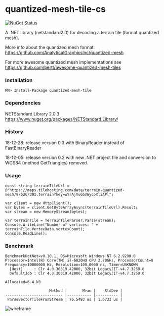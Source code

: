 # quantized-mesh-tile-cs

[![NuGet Status](http://img.shields.io/nuget/v/quantized-mesh-tile.svg?style=flat)](https://www.nuget.org/packages/quantized-mesh-tile/)

A .NET library (netstandard2.0) for decoding a terrain tile (format quantized mesh).

More info about the quantized mesh format: https://github.com/AnalyticalGraphicsInc/quantized-mesh

For more awesome quantized mesh implementations see https://github.com/bertt/awesome-quantized-mesh-tiles

### Installation

```
PM> Install-Package quantized-mesh-tile
```

### Dependencies

NETStandard.Library 2.0.3 https://www.nuget.org/packages/NETStandard.Library/

### History

18-12-28: release version 0.3 with BinaryReader instead of FastBinaryReader

18-12-05: release version 0.2 with new .NET project file and conversion to WGS84 (method GetTriangles) removed.

### Usage

```
const string terrainTileUrl = @"https://maps.tilehosting.com/data/terrain-quantized-mesh/9/536/391.terrain?key=wYrAjVu6bV6ycoXliAPl";

var client = new HttpClient();
var bytes = client.GetByteArrayAsync(terrainTileUrl).Result;
var stream = new MemoryStream(bytes);

var terrainTile = TerrainTileParser.Parse(stream);
Console.WriteLine("Number of vertices: " + terrainTile.VertexData.vertexCount);
Console.ReadLine();
```

### Benchmark

```
BenchmarkDotNet=v0.10.1, OS=Microsoft Windows NT 6.2.9200.0
Processor=Intel(R) Core(TM) i7-6820HQ CPU 2.70GHz, ProcessorCount=8
Frequency=10000000 Hz, Resolution=100.0000 ns, Timer=UNKNOWN
  [Host]     : Clr 4.0.30319.42000, 32bit LegacyJIT-v4.7.3260.0
  DefaultJob : Clr 4.0.30319.42000, 32bit LegacyJIT-v4.7.3260.0

Allocated=6.4 kB

                    Method |       Mean |    StdDev |
-------------------------- |----------- |---------- |
 ParseVectorTileFromStream | 76.5493 us | 1.6733 us |
 ```


![wireframe](https://cesiumjs.org/images/2015/12-18/terrain-obb-wireframe.png)
